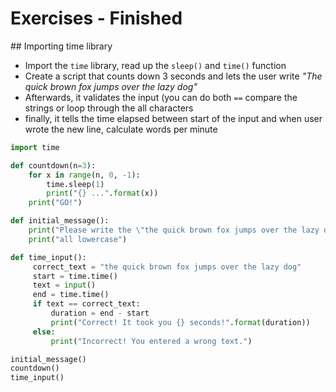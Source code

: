 # Exercises - Finished

## Importing time library

* Import the `time` library, read up the `sleep()` and `time()` function
* Create a script that counts down 3 seconds and lets the user write *"The quick brown fox jumps over the lazy dog"*
* Afterwards, it validates the input (you can do both `==` compare the strings or loop through the all characters
* finally, it tells the time elapsed between start of the input and when user wrote the new line, calculate words per minute
```python
import time

def countdown(n=3):
    for x in range(n, 0, -1):
        time.sleep(1)
        print("{} ...".format(x))
    print("GO!")

def initial_message():
    print("Please write the \"the quick brown fox jumps over the lazy dog\" when the countdown ends")
    print("all lowercase")

def time_input():
     correct_text = "the quick brown fox jumps over the lazy dog"
     start = time.time()
     text = input()
     end = time.time()
     if text == correct_text:
         duration = end - start
         print("Correct! It took you {} seconds!".format(duration))
     else:
         print("Incorrect! You entered a wrong text.")

initial_message()
countdown()
time_input()
```
